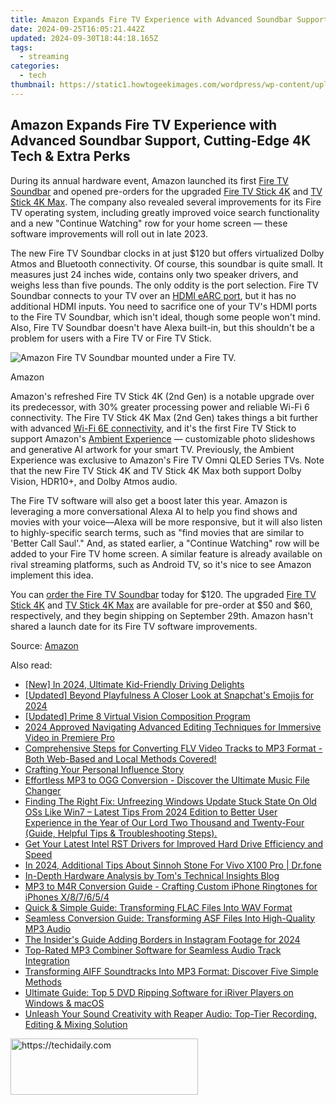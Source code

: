 ```yaml
---
title: Amazon Expands Fire TV Experience with Advanced Soundbar Support, Cutting-Edge 4K Tech & Extra Perks
date: 2024-09-25T16:05:21.442Z
updated: 2024-09-30T18:44:18.165Z
tags:
  - streaming
categories:
  - tech
thumbnail: https://static1.howtogeekimages.com/wordpress/wp-content/uploads/2023/09/33-1.png
---
```


## Amazon Expands Fire TV Experience with Advanced Soundbar Support, Cutting-Edge 4K Tech & Extra Perks

During its annual hardware event, Amazon launched its first [Fire TV Soundbar](http://www.amazon.com/Introducing-Amazon-Soundbar-speaker-Virtual/dp/B0C4BZ28PG/?tag=htg-v2-4uc0031-20&ascsubtag=UUhtgUeUpU2000425&asc%5Frefurl=https%3A%2F%2Fwww.howtogeek.com%2Famazon-bolsters-fire-tv-with-a-soundbar-new-4k-hardware-and-more%2F&asc%5Fcampaign=Short-Term) and opened pre-orders for the upgraded [Fire TV Stick 4K](http://www.amazon.com/All-new-Amazon-streaming-device-support/dp/B0BP9MDCQZ/?tag=htg-v2-4uc0031-20&ascsubtag=UUhtgUeUpU2000425&asc%5Frefurl=https%3A%2F%2Fwww.howtogeek.com%2Famazon-bolsters-fire-tv-with-a-soundbar-new-4k-hardware-and-more%2F&asc%5Fcampaign=Short-Term) and [TV Stick 4K Max](https://www.amazon.com/dp/B0BP9SNVH9/?tag=htg-v2-4uc0031-20&ascsubtag=UUhtgUeUpU2000425&asc%5Frefurl=https%3A%2F%2Fwww.howtogeek.com%2Famazon-bolsters-fire-tv-with-a-soundbar-new-4k-hardware-and-more%2F&asc%5Fcampaign=Short-Term). The company also revealed several improvements for its Fire TV operating system, including greatly improved voice search functionality and a new "Continue Watching" row for your home screen — these software improvements will roll out in late 2023.

 The new Fire TV Soundbar clocks in at just $120 but offers virtualized Dolby Atmos and Bluetooth connectivity. Of course, this soundbar is quite small. It measures just 24 inches wide, contains only two speaker drivers, and weighs less than five pounds. The only oddity is the port selection. Fire TV Soundbar connects to your TV over an [HDMI eARC port](https://snapchat-videos.techidaily.com/updated-the-ultimate-snapchat-checklist-for-engaging-content-for-2024/), but it has no additional HDMI inputs. You need to sacrifice one of your TV's HDMI ports to the Fire TV Soundbar, which isn't ideal, though some people won't mind. Also, Fire TV Soundbar doesn't have Alexa built-in, but this shouldn't be a problem for users with a Fire TV or Fire TV Stick.

![Amazon Fire TV Soundbar mounted under a Fire TV.](https://static1.howtogeekimages.com/wordpress/wp-content/uploads/2023/09/32.png) 

Amazon

 Amazon's refreshed Fire TV Stick 4K (2nd Gen) is a notable upgrade over its predecessor, with 30% greater processing power and reliable Wi-Fi 6 connectivity. The Fire TV Stick 4K Max (2nd Gen) takes things a bit further with advanced [Wi-Fi 6E connectivity](https://youtube-webster.techidaily.com/valuating-the-top-video-streaming-apps-for-phones-for-2024/), and it's the first Fire TV Stick to support Amazon's [Ambient Experience](https://www.amazon.com/gp/help/customer/display.html?nodeId=G2XGAC3JW2FRVLRF&tag=htg-v2-4uc0031-20&ascsubtag=UUhtgUeUpU2000425&asc%5Frefurl=https%3A%2F%2Fwww.howtogeek.com%2Famazon-bolsters-fire-tv-with-a-soundbar-new-4k-hardware-and-more%2F&asc%5Fcampaign=Short-Term) — customizable photo slideshows and generative AI artwork for your smart TV. Previously, the Ambient Experience was exclusive to Amazon's Fire TV Omni QLED Series TVs. Note that the new Fire TV Stick 4K and TV Stick 4K Max both support Dolby Vision, HDR10+, and Dolby Atmos audio.

 The Fire TV software will also get a boost later this year. Amazon is leveraging a more conversational Alexa AI to help you find shows and movies with your voice—Alexa will be more responsive, but it will also listen to highly-specific search terms, such as "find movies that are similar to 'Better Call Saul'." And, as stated earlier, a "Continue Watching" row will be added to your Fire TV home screen. A similar feature is already available on rival streaming platforms, such as Android TV, so it's nice to see Amazon implement this idea.

 You can [order the Fire TV Soundbar](http://www.amazon.com/Introducing-Amazon-Soundbar-speaker-Virtual/dp/B0C4BZ28PG/?tag=htg-v2-4uc0031-20&ascsubtag=UUhtgUeUpU2000425&asc%5Frefurl=https%3A%2F%2Fwww.howtogeek.com%2Famazon-bolsters-fire-tv-with-a-soundbar-new-4k-hardware-and-more%2F&asc%5Fcampaign=Short-Term) today for $120\. The upgraded [Fire TV Stick 4K](http://www.amazon.com/All-new-Amazon-streaming-device-support/dp/B0BP9MDCQZ/?tag=htg-v2-4uc0031-20&ascsubtag=UUhtgUeUpU2000425&asc%5Frefurl=https%3A%2F%2Fwww.howtogeek.com%2Famazon-bolsters-fire-tv-with-a-soundbar-new-4k-hardware-and-more%2F&asc%5Fcampaign=Short-Term) and [TV Stick 4K Max](https://www.amazon.com/dp/B0BP9SNVH9/?tag=htg-v2-4uc0031-20&ascsubtag=UUhtgUeUpU2000425&asc%5Frefurl=https%3A%2F%2Fwww.howtogeek.com%2Famazon-bolsters-fire-tv-with-a-soundbar-new-4k-hardware-and-more%2F&asc%5Fcampaign=Short-Term) are available for pre-order at $50 and $60, respectively, and they begin shipping on September 29th. Amazon hasn't shared a launch date for its Fire TV software improvements.

 Source: [Amazon](https://www.aboutamazon.com/news/devices/amazon-fall-event-2023-announcements)

<ins class="adsbygoogle"
     style="display:block"
     data-ad-format="autorelaxed"
     data-ad-client="ca-pub-7571918770474297"
     data-ad-slot="1223367746"></ins>

<ins class="adsbygoogle"
     style="display:block"
     data-ad-client="ca-pub-7571918770474297"
     data-ad-slot="8358498916"
     data-ad-format="auto"
     data-full-width-responsive="true"></ins>

<span class="atpl-alsoreadstyle">Also read:</span>
<div><ul>
<li><a href="https://desktop-recording.techidaily.com/new-in-2024-ultimate-kid-friendly-driving-delights/"><u>[New] In 2024, Ultimate Kid-Friendly Driving Delights</u></a></li>
<li><a href="https://snapchat-videos.techidaily.com/updated-beyond-playfulness-a-closer-look-at-snapchats-emojis-for-2024/"><u>[Updated] Beyond Playfulness A Closer Look at Snapchat's Emojis for 2024</u></a></li>
<li><a href="https://extra-skills.techidaily.com/updated-prime-8-virtual-vision-composition-program/"><u>[Updated] Prime 8 Virtual Vision Composition Program</u></a></li>
<li><a href="https://extra-approaches.techidaily.com/2024-approved-navigating-advanced-editing-techniques-for-immersive-video-in-premiere-pro/"><u>2024 Approved Navigating Advanced Editing Techniques for Immersive Video in Premiere Pro</u></a></li>
<li><a href="https://media-tips.techidaily.com/1723620208512-comprehensive-steps-for-converting-flv-video-tracks-to-mp3-format-both-web-based-and-local-methods-covered/"><u>Comprehensive Steps for Converting FLV Video Tracks to MP3 Format - Both Web-Based and Local Methods Covered!</u></a></li>
<li><a href="https://facebook.techidaily.com/crafting-your-personal-influence-story/"><u>Crafting Your Personal Influence Story</u></a></li>
<li><a href="https://media-tips.techidaily.com/1723620208666-effortless-mp3-to-ogg-conversion-discover-the-ultimate-music-file-changer/"><u>Effortless MP3 to OGG Conversion - Discover the Ultimate Music File Changer</u></a></li>
<li><a href="https://common-error.techidaily.com/finding-the-right-fix-unfreezing-windows-update-stuck-state-on-old-oss-like-win7-latest-tips-from-2024-edition-to-better-user-experience-in-the-year-of-our-31/"><u>Finding The Right Fix: Unfreezing Windows Update Stuck State On Old OSs Like Win7 – Latest Tips From 2024 Edition to Better User Experience in the Year of Our Lord Two Thousand and Twenty-Four (Guide, Helpful Tips & Troubleshooting Steps).</u></a></li>
<li><a href="https://win-amazing.techidaily.com/get-your-latest-intel-rst-drivers-for-improved-hard-drive-efficiency-and-speed/"><u>Get Your Latest Intel RST Drivers for Improved Hard Drive Efficiency and Speed</u></a></li>
<li><a href="https://change-location.techidaily.com/in-2024-additional-tips-about-sinnoh-stone-for-vivo-x100-pro-drfone-by-drfone-virtual-android/"><u>In 2024, Additional Tips About Sinnoh Stone For Vivo X100 Pro | Dr.fone</u></a></li>
<li><a href="https://hardware-reviews.techidaily.com/in-depth-hardware-analysis-by-toms-technical-insights-blog/"><u>In-Depth Hardware Analysis by Tom's Technical Insights Blog</u></a></li>
<li><a href="https://media-tips.techidaily.com/mp3-to-m4r-conversion-guide-crafting-custom-iphone-ringtones-for-iphones-x87654/"><u>MP3 to M4R Conversion Guide - Crafting Custom iPhone Ringtones for iPhones X/8/7/6/5/4</u></a></li>
<li><a href="https://media-tips.techidaily.com/quick-and-simple-guide-transforming-flac-files-into-wav-format/"><u>Quick & Simple Guide: Transforming FLAC Files Into WAV Format</u></a></li>
<li><a href="https://media-tips.techidaily.com/seamless-conversion-guide-transforming-asf-files-into-high-quality-mp3-audio/"><u>Seamless Conversion Guide: Transforming ASF Files Into High-Quality MP3 Audio</u></a></li>
<li><a href="https://instagram-video-recordings.techidaily.com/the-insiders-guide-adding-borders-in-instagram-footage-for-2024/"><u>The Insider's Guide Adding Borders in Instagram Footage for 2024</u></a></li>
<li><a href="https://media-tips.techidaily.com/top-rated-mp3-combiner-software-for-seamless-audio-track-integration/"><u>Top-Rated MP3 Combiner Software for Seamless Audio Track Integration</u></a></li>
<li><a href="https://media-tips.techidaily.com/transforming-aiff-soundtracks-into-mp3-format-discover-five-simple-methods/"><u>Transforming AIFF Soundtracks Into MP3 Format: Discover Five Simple Methods</u></a></li>
<li><a href="https://media-tips.techidaily.com/ultimate-guide-top-5-dvd-ripping-software-for-iriver-players-on-windows-and-macos/"><u>Ultimate Guide: Top 5 DVD Ripping Software for iRiver Players on Windows & macOS</u></a></li>
<li><a href="https://media-tips.techidaily.com/unleash-your-sound-creativity-with-reaper-audio-top-tier-recording-editing-and-mixing-solution/"><u>Unleash Your Sound Creativity with Reaper Audio: Top-Tier Recording, Editing & Mixing Solution</u></a></li>
</ul></div>

<!-- affiliate ads begin -->
<a href="https://aligracehair.sjv.io/c/5597632/1915865/19272" target="_top" id="1915865">
  <img src="//a.impactradius-go.com/display-ad/19272-1915865" border="0" alt="https://techidaily.com" width="300" height="90"/>
</a>
<img height="0" width="0" src="https://aligracehair.sjv.io/i/5597632/1915865/19272" style="position:absolute;visibility:hidden;" border="0" />
<!-- affiliate ads end -->

